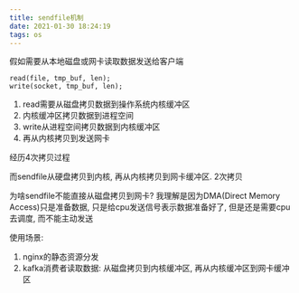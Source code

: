 ```yaml
---
title: sendfile机制
date: 2021-01-30 18:24:19
tags: os
---
```


假如需要从本地磁盘或网卡读取数据发送给客户端
```
read(file, tmp_buf, len);
write(socket, tmp_buf, len);
```

1. read需要从磁盘拷贝数据到操作系统内核缓冲区
2. 内核缓冲区拷贝数据到进程空间
3. write从进程空间拷贝数据到内核缓冲区
4. 再从内核拷贝到发送网卡

经历4次拷贝过程

而sendfile从硬盘拷贝到内核, 再从内核拷贝到网卡缓冲区. 2次拷贝

为啥sendfile不能直接从磁盘拷贝到网卡?
我理解是因为DMA(Direct Memory Access)只是准备数据, 只是给cpu发送信号表示数据准备好了, 但是还是需要cpu去调度, 而不能主动发送

使用场景:
1. nginx的静态资源分发
2. kafka消费者读取数据: 从磁盘拷贝到内核缓冲区, 再从内核缓冲区到网卡缓冲区
